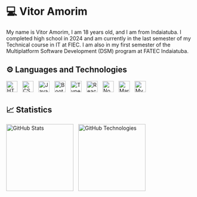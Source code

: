 # 💻 Vitor Amorim

My name is Vitor Amorim, I am 18 years old, and I am from Indaiatuba. I completed high school in 2024 and am currently in the last semester of my Technical course in IT at FIEC. I am also in my first semester of the Multiplatform Software Development (DSM) program at FATEC Indaiatuba.

## ⚙️ Languages and Technologies
<img align="left" alt="HTML" title="HTML" width="30px" style="padding-right: 10px" src="https://cdn.jsdelivr.net/gh/devicons/devicon@latest/icons/html5/html5-original.svg" />


<img align="left" alt="CSS" title="CSS" width="30px" style="padding-right: 10px" src="https://cdn.jsdelivr.net/gh/devicons/devicon@latest/icons/css3/css3-original.svg" />


<img align="left" alt="JavaScript" title="JavaScript"  width="30px" style="padding-right: 10px" src="https://cdn.jsdelivr.net/gh/devicons/devicon@latest/icons/javascript/javascript-original.svg" />


<img align="left" alt="Bootstrap" title="Bootstrap" width="30px" style="padding-right: 10px" src="https://cdn.jsdelivr.net/gh/devicons/devicon@latest/icons/bootstrap/bootstrap-original.svg" />


<img align="left" alt="TypeScript" title="TypeScript" width="30px" style="padding-right: 10px" src="https://cdn.jsdelivr.net/gh/devicons/devicon@latest/icons/typescript/typescript-original.svg" />


<img align="left" alt="React" title="React" width="30px" style="padding-right: 10px" src="https://cdn.jsdelivr.net/gh/devicons/devicon@latest/icons/react/react-original.svg" />


<img align="left" alt="NodeJs" title="NodeJs" width="30px" style="padding-right: 10px" src="https://cdn.jsdelivr.net/gh/devicons/devicon@latest/icons/nodejs/nodejs-original.svg" />


<img align="left" alt="MariaDB" title="MariaDB" width="30px" style="padding-right: 10px" src="https://cdn.jsdelivr.net/gh/devicons/devicon@latest/icons/mariadb/mariadb-original.svg" />



<img align="left" alt="MySQL" title="MySQL" width="30px" style="padding-right: 10px" src="https://cdn.jsdelivr.net/gh/devicons/devicon@latest/icons/mysql/mysql-original.svg" />


<br />
<br />

## 📈 Statistics

<img align="left" alt="GitHub Stats" height="180" style="padding-right: 10px" src="https://github-readme-stats.vercel.app/api?username=VitorrAmorim&show_icons=true&theme=radical&include_all_commits=true" />


<img align="left" alt="GitHub Technologies" height="180" style="padding-right: 10px" src="https://github-readme-stats.vercel.app/api/top-langs/?username=anuraghazra&show_icons=true&theme=radical&include_all_commits=true&layout=compact&custom_title=Technologies&langs_count=8" />
